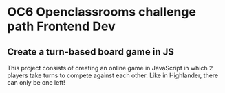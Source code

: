 # OC6 Openclassrooms challenge path Frontend Dev

## Create a turn-based board game in JS

This project consists of creating an online game in JavaScript in which 2 players take turns to compete against each other. Like in Highlander, there can only be one left!
